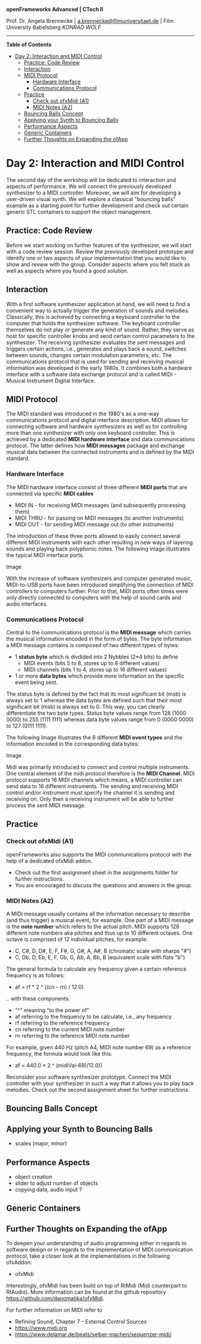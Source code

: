 <!-- ---  
title: openFrameworks Advanced
author: Angela Brennecke
affiliation: Film University Babelsberg KONRAD WOLF
date: Winter term 2019/20
---   -->
**openFrameworks Advanced | CTech II**

Prof. Dr. Angela Brennecke | a.brennecke@filmuniversitaet.de | Film University Babelsberg *KONRAD WOLF*

---

**Table of Contents**
- [Day 2: Interaction and MIDI Control](#day-2-interaction-and-midi-control)
  - [Practice: Code Review](#practice-code-review)
  - [Interaction](#interaction)
  - [MIDI Protocol](#midi-protocol)
    - [Hardware Interface](#hardware-interface)
    - [Communications Protocol](#communications-protocol)
  - [Practice](#practice)
    - [Check out ofxMidi (A1)](#check-out-ofxmidi-a1)
    - [MIDI Notes (A2)](#midi-notes-a2)
  - [Bouncing Balls Concept](#bouncing-balls-concept)
  - [Applying your Synth to Bouncing Balls](#applying-your-synth-to-bouncing-balls)
  - [Performance Aspects](#performance-aspects)
  - [Generic Containers](#generic-containers)
  - [Further Thoughts on Expanding the ofApp](#further-thoughts-on-expanding-the-ofapp)


# Day 2: Interaction and MIDI Control

The second day of the workshop will be dedicated to interaction and aspects of performance. We will connect the previously developed synthesizer to a MIDI controller. Moreover, we will aim for developing a user-driven visual synth. We will explore a classical "bouncing balls" example as a starting point for further development and check out certain generic STL containers to support the object management.

## Practice: Code Review

Before we start working on further features of the synthesizer, we will start with a code review session. Review the previously developed prototype and identify one or two aspects of your implementation that you would like to show and review with the group. Consider aspects where you felt stuck as well as aspects where you found a good solution. 

## Interaction 

With a first software synthesizer application at hand, we will need to find a convenient way to actually trigger the generation of sounds and melodies. Classically, this is achieved by connecting a keyboard controller to the computer that holds the synthesizer software. The keyboard controller themselves do not play or generate any kind of sound. Rather, they serve as host for specific controller knobs and send certain control parameters to the synthesizer. The receiving synthesizer evaluates the sent messages and triggers certain actions, i.e., generates and plays back a sound, switches between sounds, changes certain modulation parameters, etc. The communications protocol that is used for sending and receiving musical information was developed in the early 1980s. It combines both a hardware interface with a software data exchange protocol and is called MIDI - Musical Instrument Digital Interface.

## MIDI Protocol 

The MIDI standard was introduced in the 1980's as a one-way communications protocol and digital interface description. MIDI allows for connecting software and hardware synthesizers as well as for controlling more than one synthesizer with only one keyboard controller. This is achieved by a dedicated **MIDI hardware interface** and data communications protocol. The latter defines how **MIDI messages** package and exchange musical data between the connected instruments and is defined by the MIDI standard. 

### Hardware Interface

The MIDI hardware interface consist of three different **MIDI ports** that are connected via specific **MIDI cables**

- MIDI IN - for receiving MIDI messages (and subsequently processing them)
- MIDI THRU - for passing on MIDI messages (to another instruments)
- MIDI OUT - for sending MIDI message out (to other instruments)

The introduction of these three ports allowed to easily connect several different MIDI instruments with each other resulting in new ways of layering sounds and playing back polyphonic notes. The following image illustrates the typical MIDI interface ports.

Image

With the increase of software synthesizers and computer generated music, MIDI-to-USB ports have been introduced simplifying the connection of MIDI controllers to computers further. Prior to that, MIDI ports often times were only directly connected to computers with the help of sound cards and audio interfaces.

### Communications Protocol

Central to the communications protocol is the **MIDI message** which carries the musical information encoded in the form of bytes. The byte information a MIDI message contains is composed of two different types of bytes:

- 1 **status byte** which is divdided into 2 Nybbles (2*4 bits) to define
  - MIDI events (bits 5 to 8, stores up to 8 different values)
  - MIDI channels (bits 1 to 4, stores up to 16 different values)
- 1 or more **data bytes** which provide more information on the specific event being sent.

The status byte is defined by the fact that its most significant bit (msb) is always set to 1 whereas the data bytes are defined such that their most significant bit (msb) is always set to 0. This way, you can clearly differentiate the two byte types. Status byte values range from 128 (1000 0000) to 255 (1111 1111) whereas data byte values range from 0 (0000 0000) to 127 (0111 1111).

The following Image illustrates the 8 different **MIDI event types** and the information encoded in the corresponding data bytes:

Image

Midi was primarily introduced to connect and control multiple instruments. One central element of the midi protocol therefore is the **MIDI Channel**. MIDI protocol supports 16 MIDI channels which means, a MIDI controller can send data to 16 different instruments. The sending and receiving MIDI control and/or instrument must specify the channel it is sending and receiving on. Only then a receiving instrument will be able to further process the sent MIDI message.

## Practice

### Check out ofxMidi (A1)

openFrameworks also supports the MIDI communications protocol with the help of a dedicated ofxMidi addon. 

- Check out the first assignment sheet in the assignments folder for further instructions.
- You are encouraged to discuss the questions and answers in the group.



### MIDI Notes (A2)

A MIDI message usually contains all the information necessary to describe (and thus trigger) a musical event, for example. One part of a MIDI message is the **note number** which refers to the actual pitch. MIDI supports 128 different note numbers aka pitches and thus up to 10 different octaves. One octave is comprised of 12 individual pitches, for example: 

- C, C#, D, D#, E, F, F#, G, G#, A, A#, B (chromatic scale with sharps "#")
- C, Db, D, Eb, E, F, Gb, G, Ab, A, Bb, B (equivalent scale with flats "b")

The general formula to calculate any frequency given a certain reference frequency is as follows:

- af = rf * 2 ^ ((cn - rn) / 12.0) 

.. with these components:

- "^" meaning "to the power of"
- af referring to the frequency to be calculate, i.e., any frequency
- rf referring to the reference frequency
- cn referring to the current MIDI note number
- rn referring to the reference MIDI note number

For example, given 440 Hz (pitch A4, MIDI note number 69) as a reference frequency, the formula would look like this:

- af = 440.0 * 2 ^ (midiVal-69)/12.0))

Reconsider your software synthesizer prototype. Connect the MIDI controller with your synthesizer in such a way that it allows you to play back melodies. Check out the second assignment sheet for further instructions. 

## Bouncing Balls Concept

## Applying your Synth to Bouncing Balls

- scales (major, minor)

## Performance Aspects

- object creation
- slider to adjust number of objects
- copying data, audio input ?

## Generic Containers


## Further Thoughts on Expanding the ofApp 

To deepen your understanding of audio programming either in regards to software design or in regards to the implementation of MIDI communication protocol, take a closer look at the implementations in the following ofxAddon:

- ofxMidi

Interestingly, ofxMidi has been build on top of RtMidi (Midi counterpart to RtAudio). More information can be found at the github repository https://github.com/danomatika/ofxMidi.

For further information on MIDI refer to

- Refining Sound, Chapter 7 - External Control Sources
- https://www.midi.org
- https://www.delamar.de/beats/selber-machen/sequenzer-midi/ 
